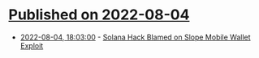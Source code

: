 # [Published on 2022-08-04](index.md)

* [2022-08-04, 18:03:00](https://it.slashdot.org/story/22/08/04/182253/solana-hack-blamed-on-slope-mobile-wallet-exploit?utm_source=rss1.0mainlinkanon&utm_medium=feed) - [Solana Hack Blamed on Slope Mobile Wallet Exploit](https://it.slashdot.org/story/22/08/04/182253/solana-hack-blamed-on-slope-mobile-wallet-exploit?utm_source=rss1.0mainlinkanon&utm_medium=feed)
